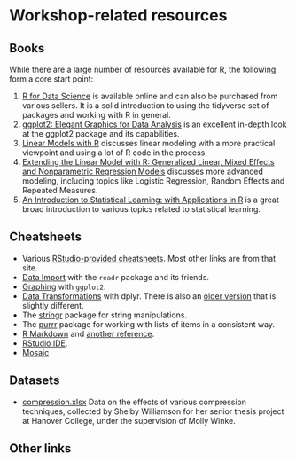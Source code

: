 # Workshop-related resources

## Books

While there are a large number of resources available for R, the following form a core start point:

1. [R for Data Science](http://r4ds.had.co.nz/) is available online and can also be purchased from various sellers. It is a solid introduction to using the tidyverse set of packages and working with R in general.
2. [ggplot2: Elegant Graphics for Data Analysis](https://www.amazon.com/ggplot2-Elegant-Graphics-Data-Analysis/dp/331924275X/) is an excellent in-depth look at the ggplot2 package and its capabilities.
3. [Linear Models with R](https://www.amazon.com/Linear-Models-Chapman-Statistical-Science/dp/1439887330) discusses linear modeling with a more practical viewpoint and using a lot of R code in the process.
4. [Extending the Linear Model with R: Generalized Linear, Mixed Effects and Nonparametric Regression Models](https://www.amazon.com/Extending-Linear-Model-Generalized-Nonparametric/dp/149872096X/) discusses more advanced modeling, including topics like Logistic Regression, Random Effects and Repeated Measures.
5. [An Introduction to Statistical Learning: with Applications in R](https://www.amazon.com/Introduction-Statistical-Learning-Applications-Statistics/dp/1461471370) is a great broad introduction to various topics related to statistical learning.

## Cheatsheets

- Various [RStudio-provided cheatsheets](https://www.rstudio.com/resources/cheatsheets/). Most other links are from that site.
- [Data Import](https://github.com/rstudio/cheatsheets/raw/master/data-import.pdf) with the `readr` package and its friends.
- [Graphing](https://github.com/rstudio/cheatsheets/raw/master/data-visualization-2.1.pdf) with `ggplot2`.
- [Data Transformations](https://github.com/rstudio/cheatsheets/raw/master/data-transformation.pdf) with dplyr. There is also an [older version](https://www.rstudio.com/wp-content/uploads/2015/02/data-wrangling-cheatsheet.pdf) that is slightly different.
- The [stringr](https://github.com/rstudio/cheatsheets/raw/master/strings.pdf) package for string manipulations.
- The [purrr](https://github.com/rstudio/cheatsheets/raw/master/purrr.pdf) package for working with lists of items in a consistent way.
- [R Markdown](https://github.com/rstudio/cheatsheets/raw/master/rmarkdown-2.0.pdf) and [another reference](https://www.rstudio.com/wp-content/uploads/2015/03/rmarkdown-reference.pdf).
- [RStudio IDE](https://github.com/rstudio/cheatsheets/raw/master/rstudio-ide.pdf).
- [Mosaic](https://github.com/rstudio/cheatsheets/raw/master/mosaic.pdf)

## Datasets

- [compression.xlsx](datasets/compression.xlsx) Data on the effects of various compression techniques, collected by Shelby Williamson for her senior thesis project at Hanover College, under the supervision of Molly Winke.

## Other links
